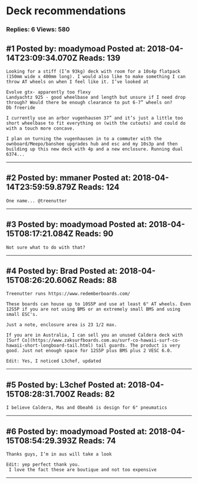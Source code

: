 # Deck recommendations

### Replies: 6 Views: 580

## \#1 Posted by: moadymoad Posted at: 2018-04-14T23:09:34.070Z Reads: 139

```
Looking for a stiff (I’m 93kg) deck with room for a 10s4p flatpack (150mm wide x 400mm long). I would also like to make something I can throw AT wheels on when I feel like it. I’ve looked at 

Evolve gtx- apparently too flexy
Landyachtz 925 - good wheelbase and length but unsure if I need drop through? Would there be enough clearance to put 6-7” wheels on?
Db freeride

I currently use an arbor vugenhausen 37” and it’s just a little too short wheelbase to fit everything on (with the cutouts) and could do with a touch more concave.

I plan on turning the vugenhausen in to a commuter with the ownboard/Meepo/banshee upgrades hub and esc and my 10s3p and then building up this new deck with 4p and a new enclosure. Running dual 6374...
```

---
## \#2 Posted by: mmaner Posted at: 2018-04-14T23:59:59.879Z Reads: 124

```
One name... @treenutter
```

---
## \#3 Posted by: moadymoad Posted at: 2018-04-15T08:17:21.084Z Reads: 90

```
Not sure what to do with that?
```

---
## \#4 Posted by: Brad Posted at: 2018-04-15T08:26:20.606Z Reads: 88

```
Treenutter runs https://www.redemberboards.com/

These boards can house up to 10S5P and use at least 6" AT wheels. Even 12S5P if you are not using BMS or an extremely small BMS and using small ESC's.

Just a note, enclosure area is 23 1/2 max.

If you are in Australia, I can sell you an unused Caldera deck with [Surf Co](https://www.zaksurfboards.com.au/surf-co-hawaii-surf-co-hawaii-short-longboard-tail.html) tail guards. The product is very good. Just not enough space for 12S5P plus BMS plus 2 VESC 6.0.

Edit: Yes, I noticed L3chef, updated
```

---
## \#5 Posted by: L3chef Posted at: 2018-04-15T08:28:31.700Z Reads: 82

```
I believe Caldera, Mas and Obeah6 is design for 6" pneumatics
```

---
## \#6 Posted by: moadymoad Posted at: 2018-04-15T08:54:29.393Z Reads: 74

```
Thanks guys, I’m in aus will take a look

Edit: yep perfect thank you.
 I love the fact these are boutique and not too expensive
```

---
